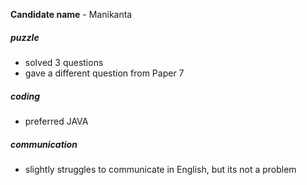 **Candidate name** - Manikanta

##### puzzle
- solved 3 questions
- gave a different question from Paper 7

##### coding
- preferred JAVA

##### communication
- slightly struggles to communicate in English, but its not a problem